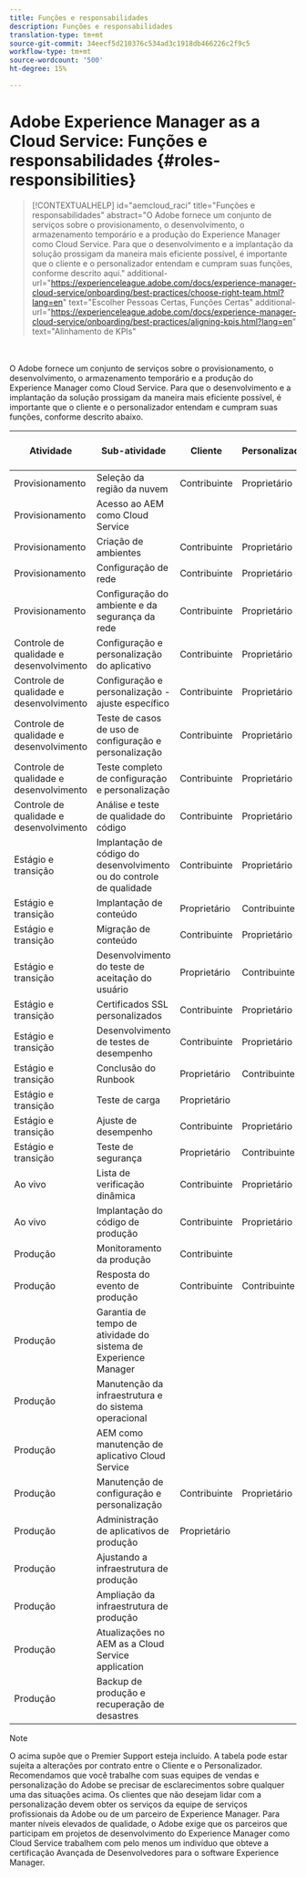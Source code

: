 ```yaml
---
title: Funções e responsabilidades
description: Funções e responsabilidades
translation-type: tm+mt
source-git-commit: 34eecf5d210376c534ad3c1918db466226c2f9c5
workflow-type: tm+mt
source-wordcount: '500'
ht-degree: 15%

---
```



# Adobe Experience Manager as a Cloud Service: Funções e responsabilidades {#roles-responsibilities}

>[!CONTEXTUALHELP]
>id="aemcloud_raci"
>title="Funções e responsabilidades"
>abstract="O Adobe fornece um conjunto de serviços sobre o provisionamento, o desenvolvimento, o armazenamento temporário e a produção do Experience Manager como Cloud Service. Para que o desenvolvimento e a implantação da solução prossigam da maneira mais eficiente possível, é importante que o cliente e o personalizador entendam e cumpram suas funções, conforme descrito aqui."
>additional-url="https://experienceleague.adobe.com/docs/experience-manager-cloud-service/onboarding/best-practices/choose-right-team.html?lang=en" text="Escolher Pessoas Certas, Funções Certas"
>additional-url="https://experienceleague.adobe.com/docs/experience-manager-cloud-service/onboarding/best-practices/aligning-kpis.html?lang=en" text="Alinhamento de KPIs"

<br></br>
O Adobe fornece um conjunto de serviços sobre o provisionamento, o desenvolvimento, o armazenamento temporário e a produção do Experience Manager como Cloud Service. Para que o desenvolvimento e a implantação da solução prossigam da maneira mais eficiente possível, é importante que o cliente e o personalizador entendam e cumpram suas funções, conforme descrito abaixo.


| Atividade | Sub-atividade | Cliente | Personalizador | Adobe | Funcionalidade do Cloud Manager |
|---------------------------------|-------------------------------------------------------|-------------|-------------|---------|-----------------------------|
| Provisionamento | Seleção da região da nuvem | Contribuinte | Proprietário | Supervisor | Sim |
| Provisionamento | Acesso ao AEM como Cloud Service |  |  | Proprietário | Sim |
| Provisionamento | Criação de ambientes | Contribuinte | Proprietário | Supervisor | Sim |
| Provisionamento | Configuração de rede | Contribuinte | Proprietário | Supervisor | Sim |
| Provisionamento | Configuração do ambiente e da segurança da rede | Contribuinte | Proprietário | Supervisor | Sim |
| Controle de qualidade e desenvolvimento | Configuração e personalização do aplicativo | Contribuinte | Proprietário |  |  |
| Controle de qualidade e desenvolvimento | Configuração e personalização - ajuste específico | Contribuinte | Proprietário |  |  |
| Controle de qualidade e desenvolvimento | Teste de casos de uso de configuração e personalização | Contribuinte | Proprietário |  |  |
| Controle de qualidade e desenvolvimento | Teste completo de configuração e personalização | Contribuinte | Proprietário |  |  |
| Controle de qualidade e desenvolvimento | Análise e teste de qualidade do código | Contribuinte | Proprietário | Supervisor | Sim |
| Estágio e transição | Implantação de código do desenvolvimento ou do controle de qualidade | Contribuinte | Proprietário | Supervisor | Sim |
| Estágio e transição | Implantação de conteúdo | Proprietário | Contribuinte |  |  |
| Estágio e transição | Migração de conteúdo | Contribuinte | Proprietário |  |  |
| Estágio e transição | Desenvolvimento do teste de aceitação do usuário | Proprietário | Contribuinte |  |  |
| Estágio e transição | Certificados SSL personalizados | Contribuinte | Proprietário | Supervisor | Sim |
| Estágio e transição | Desenvolvimento de testes de desempenho | Contribuinte | Proprietário |  |  |
| Estágio e transição | Conclusão do Runbook | Proprietário | Contribuinte |  |  |
| Estágio e transição | Teste de carga | Proprietário |  |  |  |
| Estágio e transição | Ajuste de desempenho | Contribuinte | Proprietário |  |  |
| Estágio e transição | Teste de segurança | Proprietário | Contribuinte |  |  |
| Ao vivo | Lista de verificação dinâmica | Contribuinte | Proprietário |  |  |
| Ao vivo | Implantação do código de produção | Contribuinte | Proprietário | Supervisor | Sim |
| Produção | Monitoramento da produção | Contribuinte |  | Proprietário |  |
| Produção | Resposta do evento de produção | Contribuinte | Contribuinte | Proprietário |  |
| Produção | Garantia de tempo de atividade do sistema de Experience Manager |  |  | Proprietário |  |
| Produção | Manutenção da infraestrutura e do sistema operacional |  |  | Proprietário |  |
| Produção | AEM como manutenção de aplicativo Cloud Service |  |  | Proprietário |  |
| Produção | Manutenção de configuração e personalização | Contribuinte | Proprietário |  |  |
| Produção | Administração de aplicativos de produção | Proprietário |  |  |  |
| Produção | Ajustando a infraestrutura de produção |  |  | Proprietário |  |
| Produção | Ampliação da infraestrutura de produção |  |  | Proprietário |  |
| Produção | Atualizações no AEM as a Cloud Service application |  |  | Proprietário |  |
| Produção | Backup de produção e recuperação de desastres |  |  | Proprietário |  |

>[!NOTE]
>
> O acima supõe que o Premier Support esteja incluído. A tabela pode estar sujeita a alterações por contrato entre o Cliente e o Personalizador. Recomendamos que você trabalhe com suas equipes de vendas e personalização do Adobe se precisar de esclarecimentos sobre qualquer uma das situações acima.
> Os clientes que não desejam lidar com a personalização devem obter os serviços da equipe de serviços profissionais da Adobe ou de um parceiro de Experience Manager.
>Para manter níveis elevados de qualidade, o Adobe exige que os parceiros que participam em projetos de desenvolvimento do Experience Manager como Cloud Service trabalhem com pelo menos um indivíduo que obteve a certificação Avançada de Desenvolvedores para o software Experience Manager.
